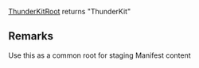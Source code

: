 [ThunderKitRoot](assetlink://Packages/com.passivepicasso.thunderkit/Editor/Core/Paths/Components/ThunderKitRoot.cs) returns "ThunderKit"

## Remarks

Use this as a common root for staging Manifest content
